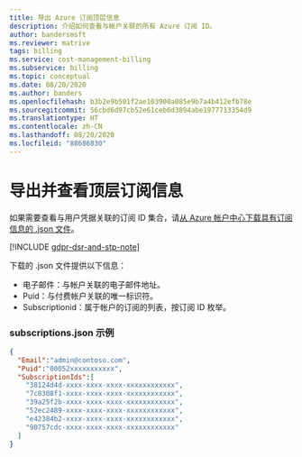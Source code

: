 ```yaml
---
title: 导出 Azure 订阅顶层信息
description: 介绍如何查看与帐户关联的所有 Azure 订阅 ID。
author: bandersmsft
ms.reviewer: matrive
tags: billing
ms.service: cost-management-billing
ms.subservice: billing
ms.topic: conceptual
ms.date: 08/20/2020
ms.author: banders
ms.openlocfilehash: b3b2e9b501f2ae103900a085e9b7a4b412efb78e
ms.sourcegitcommit: 56cbd6d97cb52e61ceb6d3894abe1977713354d9
ms.translationtype: HT
ms.contentlocale: zh-CN
ms.lasthandoff: 08/20/2020
ms.locfileid: "88686830"
---
```

# <a name="export-and-view-your-top-level-subscription-information"></a>导出并查看顶层订阅信息
如果需要查看与用户凭据关联的订阅 ID 集合，请[从 Azure 帐户中心下载具有订阅信息的 .json 文件](https://account.azure.com/subscriptions/download)。

[!INCLUDE [gdpr-dsr-and-stp-note](../../../includes/gdpr-dsr-and-stp-note.md)]

下载的 .json 文件提供以下信息：
- 电子邮件：与帐户关联的电子邮件地址。
- Puid：与付费帐户关联的唯一标识符。
- Subscriptionid：属于帐户的订阅的列表，按订阅 ID 枚举。

### <a name="subscriptionsjson-sample"></a>subscriptions.json 示例

```json
{
  "Email":"admin@contoso.com",
  "Puid":"00052xxxxxxxxxxx",
  "SubscriptionIds":[
    "38124d4d-xxxx-xxxx-xxxx-xxxxxxxxxxxx",
    "7c8308f1-xxxx-xxxx-xxxx-xxxxxxxxxxxx",
    "39a25f2b-xxxx-xxxx-xxxx-xxxxxxxxxxxx",
    "52ec2489-xxxx-xxxx-xxxx-xxxxxxxxxxxx",
    "e42384b2-xxxx-xxxx-xxxx-xxxxxxxxxxxx",
    "90757cdc-xxxx-xxxx-xxxx-xxxxxxxxxxxx"
  ]
}
```

